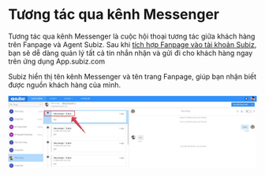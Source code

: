 # Tương tác qua kênh Messenger

Tương tác qua kênh Messenger là cuộc hội thoại tương tác giữa khách hàng trên Fanpage và Agent Subiz. Sau khi [tích hợp Fanpage vào tài khoản Subiz](https://subiz.gitbook.io/subiz-document/~/edit/primary/bat-dau-voi-subiz/thiet-lap-moi-truong-tuong-tac/tich-hop-fanpage-facebook-vao-subiz), bạn sẽ dễ dàng quản lý tất cả tin nhắn nhận và gửi đi cho khách hàng ngay trên ứng dụng App.subiz.com

Subiz hiển thị tên kênh Messenger và tên trang Fanpage, giúp bạn nhận biết được nguồn khách hàng của mình.

![](../../.gitbook/assets/fanpage-messenger-1.jpg)




